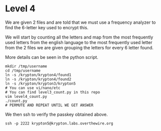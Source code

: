 # Level 4

We are given 2 files and are told that we must use a frequency analyzer to find the 6-letter key used to encrypt this.

We will start by counting all the letters and map from the most frequently used letters from the english language to the most frequently used letter from the 2 files we are given grouping the letters for every 6 letter found.

More details can be seen in the python script.


```
mkdir /tmp/username
cd /tmp/username
ln -s /krypton/krypton4/found1
ln -s /krypton/krypton4/found2
ln -s /krypton/krypton3/krypton5
# You can use vi/nano/etc
# You can find level3_count.py in this repo
vim level4_count.py
./count.py
# PERMUTE AND REPEAT UNTIL WE GET ANSWER
```

We then ssh to verify the passkey obtained above.

```ssh -p 2222 krypton5@krypton.labs.overthewire.org```
